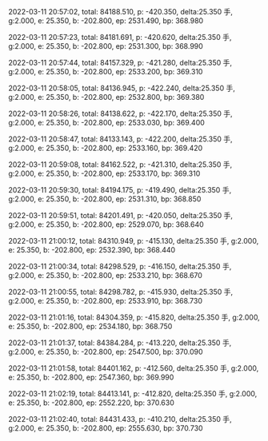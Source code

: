 2022-03-11 20:57:02, total: 84188.510, p: -420.350, delta:25.350 手, g:2.000, e: 25.350, b: -202.800, ep: 2531.490, bp: 368.980

2022-03-11 20:57:23, total: 84181.691, p: -420.620, delta:25.350 手, g:2.000, e: 25.350, b: -202.800, ep: 2531.300, bp: 368.990

2022-03-11 20:57:44, total: 84157.329, p: -421.280, delta:25.350 手, g:2.000, e: 25.350, b: -202.800, ep: 2533.200, bp: 369.310

2022-03-11 20:58:05, total: 84136.945, p: -422.240, delta:25.350 手, g:2.000, e: 25.350, b: -202.800, ep: 2532.800, bp: 369.380

2022-03-11 20:58:26, total: 84138.622, p: -422.170, delta:25.350 手, g:2.000, e: 25.350, b: -202.800, ep: 2533.030, bp: 369.400

2022-03-11 20:58:47, total: 84133.143, p: -422.200, delta:25.350 手, g:2.000, e: 25.350, b: -202.800, ep: 2533.160, bp: 369.420

2022-03-11 20:59:08, total: 84162.522, p: -421.310, delta:25.350 手, g:2.000, e: 25.350, b: -202.800, ep: 2533.170, bp: 369.310

2022-03-11 20:59:30, total: 84194.175, p: -419.490, delta:25.350 手, g:2.000, e: 25.350, b: -202.800, ep: 2531.310, bp: 368.850

2022-03-11 20:59:51, total: 84201.491, p: -420.050, delta:25.350 手, g:2.000, e: 25.350, b: -202.800, ep: 2529.070, bp: 368.640

2022-03-11 21:00:12, total: 84310.949, p: -415.130, delta:25.350 手, g:2.000, e: 25.350, b: -202.800, ep: 2532.390, bp: 368.440

2022-03-11 21:00:34, total: 84298.529, p: -416.150, delta:25.350 手, g:2.000, e: 25.350, b: -202.800, ep: 2533.210, bp: 368.670

2022-03-11 21:00:55, total: 84298.782, p: -415.930, delta:25.350 手, g:2.000, e: 25.350, b: -202.800, ep: 2533.910, bp: 368.730

2022-03-11 21:01:16, total: 84304.359, p: -415.820, delta:25.350 手, g:2.000, e: 25.350, b: -202.800, ep: 2534.180, bp: 368.750

2022-03-11 21:01:37, total: 84384.284, p: -413.220, delta:25.350 手, g:2.000, e: 25.350, b: -202.800, ep: 2547.500, bp: 370.090

2022-03-11 21:01:58, total: 84401.162, p: -412.560, delta:25.350 手, g:2.000, e: 25.350, b: -202.800, ep: 2547.360, bp: 369.990

2022-03-11 21:02:19, total: 84413.141, p: -412.820, delta:25.350 手, g:2.000, e: 25.350, b: -202.800, ep: 2552.220, bp: 370.630

2022-03-11 21:02:40, total: 84431.433, p: -410.210, delta:25.350 手, g:2.000, e: 25.350, b: -202.800, ep: 2555.630, bp: 370.730